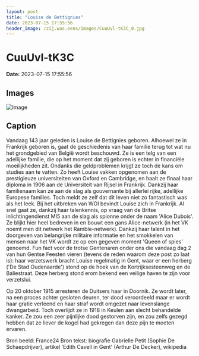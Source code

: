 ```yaml
---
layout: post
title: "Louise de Bettignies"
date: 2023-07-15 17:55:56
header_image: /zij.was.eens/images/CuuUvl-tK3C_0.jpg
---
```


# CuuUvl-tK3C

**Date:** 2023-07-15 17:55:56

## Images

![Image](/zij.was.eens/images/CuuUvl-tK3C_0.jpg)

## Caption

Vandaag 143 jaar geleden is Louise de Bettignies geboren. Alhoewel ze in Frankrijk geboren is, gaat de geschiedenis van haar familie terug tot wat nu het grondgebied van België wordt beschouwd. Ze is een telg van een adellijke familie, die op het moment dat zij geboren is echter in financiële moeilijkheden zit. Ondanks die geldproblemen krijgt ze toch de kans om studies aan te vatten. Zo heeft Louise vakken opgenomen aan de prestigieuze universiteiten van Oxford en Cambridge, en haalt ze finaal haar diploma in 1906 aan de Universiteit van Rijsel in Frankrijk. Dankzij haar familienaam kan ze aan de slag als gouvernante bij allerlei rijke, adellijke Europese families. Toch meldt ze zelf dat dit leven niet zo fantastisch was als het leek. Bij het uitbreken van WOI bevindt Louise zich in Frankrijk. Al snel gaat ze, dankzij haar talenkennis, op vraag van de Britse inlichtingendienst MI5 aan de slag als spionne onder de naam 'Alice Dubois'. Ze blijkt hier heel bedreven in en bouwt een gans Alice-netwerk (in het VK noemt men dit netwerk het Ramble-netwerk). Dankzij haar talent in het doorgeven van belangrijke militaire informatie en het smokkelen van mensen naar het VK wordt ze op een gegeven moment 'Queen of spies' genoemd. Fun fact voor de trotse Gentenaren onder ons die vandaag dag 2 van hun Gentse Feesten vieren (tevens de reden waarom deze post zo laat is): haar verzetswerk bracht Louise regelmatig in Gent, waar er een herberg ('De Stad Oudenaarde') stond op de hoek van de Kortrijksesteenweg en de Baliestraat. Deze herberg stond erom bekend een veilige haven te zijn voor verzetslui. 

Op 20 oktober 1915 arresteren de Duitsers haar in Doornik. Ze wordt later, na een proces achter gesloten deuren, ter dood veroordeeld maar er wordt haar gratie verleend en haar straf wordt omgezet naar levenslange dwangarbeid. Toch overlijdt ze in 1918 in Keulen aan slecht behandelde kanker. Ze zou een zeer pijnlijke dood gestorven zijn, en zou zelfs gezegd hebben dat ze liever de kogel had gekregen dan deze pijn te moeten ervaren.

Bron beeld: France24
Bron tekst: biografie Gabrielle Petit (Sophie De Schaepdrijver), artikel 'Edith Cavell in Gent' (Arthur De Decker), wikipedia

